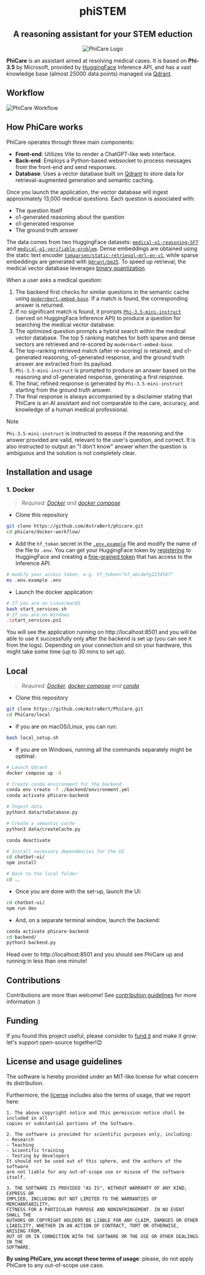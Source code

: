 <h1 align="center">phiSTEM</h1>
<h2 align="center">A reasoning assistant for your STEM eduction</h2>
<div align="center">
    <img src="./PhiCare.png" alt="PhiCare Logo">
</div>

**PhiCare** is an assistant aimed at resolving medical cases. It is based on **Phi-3.5** by Microsoft, provided by [HuggingFace](https://huggingface.co) Inference API, and has a vast knowledge base (almost 25000 data points) managed via [Qdrant](https://qdrant.tech).

## Workflow

![PhiCare Workflow](./PhiCare_workflow.png)

## How PhiCare works

PhiCare operates through three main components:

- **Front-end**: Utilizes Vite to render a ChatGPT-like web interface.
- **Back-end**: Employs a Python-based websocket to process messages from the front-end and send responses.
- **Database**: Uses a vector database built on [Qdrant](https://qdrant.tech) to store data for retrieval-augmented generation and semantic caching.

Once you launch the application, the vector database will ingest approximately 13,000 medical questions. Each question is associated with:
- The question itself
- o1-generated reasoning about the question
- o1-generated response
- The ground truth answer

The data comes from two HuggingFace datasets: [`medical-o1-reasoning-SFT`](https://huggingface.co/datasets/FreedomIntelligence/medical-o1-reasoning-SFT) and [`medical-o1-verifiable-problem`](https://huggingface.co/datasets/FreedomIntelligence/medical-o1-verifiable-problem). Dense embeddings are obtained using the static text encoder [`tomaarsen/static-retrieval-mrl-en-v1`](https://huggingface.co/tomaarsen/static-retrieval-mrl-en-v1), while sparse embeddings are generated with [`Qdrant/bm25`](https://huggingface.co/Qdrant/bm25). To speed up retrieval, the medical vector database leverages [binary quantization](https://qdrant.tech/articles/binary-quantization/).

When a user asks a medical question:
1. The backend first checks for similar questions in the semantic cache using [`modernbert-embed-base`](https://huggingface.co/nomic-ai/modernbert-embed-base). If a match is found, the corresponding answer is returned.
2. If no significant match is found, it prompts [`Phi-3.5-mini-instruct`](https://huggingface.co/microsoft/Phi-3.5-mini-instruct) (served on HuggingFace Inference API) to produce a question for searching the medical vector database.
3. The optimized question prompts a hybrid search within the medical vector database. The top 5 ranking matches for both sparse and dense vectors are retrieved and re-scored by `modernbert-embed-base`.
4. The top-ranking retrieved match (after re-scoring) is retained, and o1-generated reasoning, o1-generated response, and the ground truth answer are extracted from its payload.
5. `Phi-3.5-mini-instruct` is prompted to produce an answer based on the reasoning and o1-generated response, generating a first response.
6. The final, refined response is generated by `Phi-3.5-mini-instruct` starting from the ground truth answer.
7. The final response is always accompanied by a disclaimer stating that PhiCare is an AI assistant and not comparable to the care, accuracy, and knowledge of a human medical professional.

> [!NOTE]
> `Phi-3.5-mini-instruct` is instructed to assess if the reasoning and the answer provided are valid, relevant to the user's question, and correct. It is also instructed to output an "I don't know" answer when the question is ambiguous and the solution is not completely clear.


## Installation and usage

### 1. Docker

> _Required: [Docker](https://docs.docker.com/desktop/) and [docker compose](https://docs.docker.com/compose/)_

- Clone this repository

```bash
git clone https://github.com/AstraBert/phicare.git
cd phicare/docker-workflow/
```

- Add the `hf_token` secret in the [`.env.example`](./docker/.env.example) file and modify the name of the file to `.env`. You can get your HuggingFace token by [registering](https://huggingface.co/join) to HuggingFace and creating a [fine-grained token](https://huggingface.co/settings/tokens) that has access to the Inference API.

```bash
# modify your access token, e.g. hf_token="hf_abcdefg1234567"
mv .env.example .env
```

- Launch the docker application:

```bash
# If you are on Linux/macOS
bash start_services.sh
# If you are on Windows
.\start_services.ps1
```

You will see the application running on http://localhost:8501 and you will be able to use it successfully only after the backend is set up (you can see it from the logs). Depending on your connection and on your hardware, this might take some time (up to 30 mins to set up).

## Local

> _Required: [Docker](https://docs.docker.com/desktop/), [docker compose](https://docs.docker.com/compose/) and [conda](https://anaconda.org/anaconda/conda)_

- Clone this repository

```bash
git clone https://github.com/AstraBert/PhiCare.git
cd PhiCare/local
```

- If you are on macOS/Linux, you can run:

```bash
bash local_setup.sh
```

- If you are on Windows, running all the commands separately might be optimal:

```bash
# Launch Qdrant
docker compose up -d

# Create conda environment for the backend
conda env create -f ./backend/environment.yml
conda activate phicare-backend

# Ingest data
python3 data/toDatabase.py

# Create a semantic cache
python3 data/createCache.py

conda deactivate

# Install necessary dependencies for the UI
cd chatbot-ui/
npm install

# Back to the local folder
cd ..
```

- Once you are done with the set-up, launch the UI:

```bash
cd chatbot-ui/
npm run dev
```

- And, on a separate terminal window, launch the backend:

```bash
conda activate phicare-backend
cd backend/
python3 backend.py
```

Head over to http://localhost:8501 and you should see PhiCare up and running in less than one minute!

## Contributions

Contributions are more than welcome! See [contribution guidelines](./CONTRIBUTING.md) for more information :)

## Funding

If you found this project useful, please consider to [fund it](https://github.com/sponsors/AstraBert) and make it grow: let's support open-source together!😊

## License and usage guidelines

The software is hereby provided under an MIT-like license for what concern its distribution.

Furthermore, the [license](./LICENSE) includes also the terms of usage, that we report here:

```
1. The above copyright notice and this permission notice shall be included in all
copies or substantial portions of the Software.

2. The software is provided for scientific purposes only, including:
- Research
- Teaching 
- Scientific training
- Testing by developers 
It should not be used out of this sphere, and the authors of the software 
are not liable for any out-of-scope use or misuse of the software itself. 

3. THE SOFTWARE IS PROVIDED "AS IS", WITHOUT WARRANTY OF ANY KIND, EXPRESS OR
IMPLIED, INCLUDING BUT NOT LIMITED TO THE WARRANTIES OF MERCHANTABILITY,
FITNESS FOR A PARTICULAR PURPOSE AND NONINFRINGEMENT. IN NO EVENT SHALL THE
AUTHORS OR COPYRIGHT HOLDERS BE LIABLE FOR ANY CLAIM, DAMAGES OR OTHER
LIABILITY, WHETHER IN AN ACTION OF CONTRACT, TORT OR OTHERWISE, ARISING FROM,
OUT OF OR IN CONNECTION WITH THE SOFTWARE OR THE USE OR OTHER DEALINGS IN THE
SOFTWARE.
```

**By using PhiCare, you accept these terms of usage**: please, do not apply PhiCare to any out-of-scope use case.